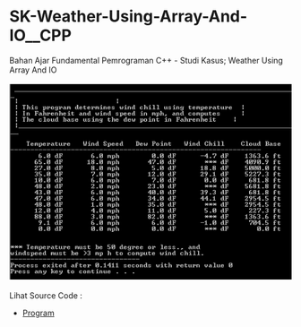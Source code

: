# SK-Weather-Using-Array-And-IO__CPP
Bahan Ajar Fundamental Pemrograman C++ - Studi Kasus; Weather Using Array And IO<br><br>
<img src="https://github.com/RizkyKhapidsyah/SK-Weather-Using-Array-And-IO__CPP/blob/master/SK-Weather-Using-Array-And-IO__CPP/result/001.png"><br><br>
Lihat Source Code : <br>
- <a href="https://github.com/RizkyKhapidsyah/SK-Weather-Using-Array-And-IO__CPP/blob/master/SK-Weather-Using-Array-And-IO__CPP/Source.cpp">Program</a>
